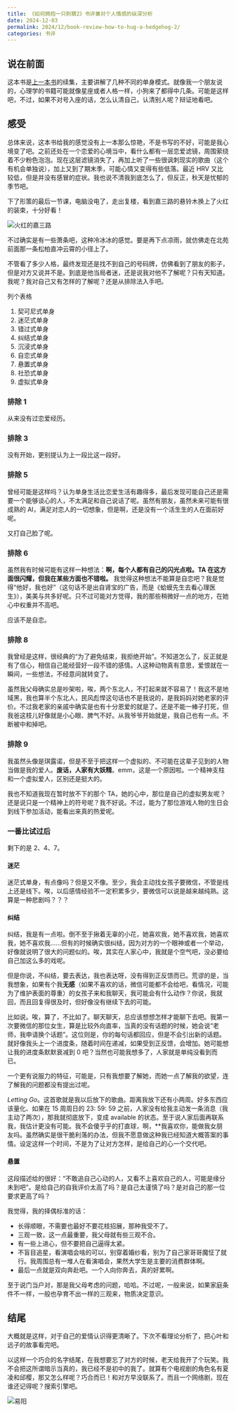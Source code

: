 ```yaml
---
title: 《如何拥抱一只刺猬2》书评兼对个人情感的纵深分析
date: 2024-12-03
permalink: 2024/12/book-review-how-to-hug-a-hedgehog-2/
categories: 书评
---
```


## 说在前面

这本书是[上一本书](../../11/book-review-how-to-hug-a-hedgehod-1/)的续集，主要讲解了几种不同的单身模式。就像我一个朋友说的，心理学的书籍可能就像星座或者人格一样，小狗来了都得中几条。可能是这样吧，不过，如果不对号入座的话，怎么认清自己，认清别人呢？辩证地看吧。

## 感受

总体来说，这本书给我的感觉没有上一本那么惊艳，不是书写的不好，可能是我心境变了吧。之前还处在一个恋爱的心境当中，看什么都有一层恋爱滤镜，周围萦绕着不少粉色泡泡。现在这层滤镜消失了，再加上听了一些很讽刺现实的歌曲（这个有机会单独说），加上又到了期末季，可能心情又变得有些低落。最近 HRV 又比较低，但是并没有感冒的症状。我也说不清我到底怎么了，但反正，秋天是忧郁的季节吧。

下了形策的最后一节课，电脑没电了，走出复楼，看到嘉三路的悬铃木换上了火红的装束，十分好看！

![火红的嘉三路](https://static.xialing.icu/img/jia-san-lu.webp)

不过确实是有一些萧条吧，这种冷冰冰的感觉。要是再下点凉雨，就仿佛走在北苑前面那一条松柏直冲云霄的小径上了。

不管看了多少人格，最终发现还是找不到自己的号码牌，仿佛看到了朋友的影子，但是对方又说并不是。到底是他当局者迷，还是说我对他不了解呢？只有天知道。我呢？我对自己又有怎样的了解呢？还是从排除法入手吧。

列个表格

1. 契可尼式单身
2. 迷茫式单身
3. 错过式单身
4. 纠结式单身
5. 沉浸式单身
6. 自恋式单身
7. 悬置式单身
8. 社恐式单身
9. 虚拟式单身

### 排除 1

从来没有过恋爱经历。

### 排除 3

没有开始，更别提认为上一段比这一段好。

### 排除 5

曾经可能是这样吗？认为单身生活比恋爱生活有趣得多，最后发现可能自己还是需要一个能够谈心的人，不太满足和自己说话了呢。虽然有朋友，虽然未来可能有很成熟的 AI，满足对恋人的一切想象，但是啊，还是没有一个活生生的人在面前好呢。

又打自己脸了呢。

### 排除 6

虽然我有时候可能有这样一种想法：**啊，每个人都有自己的闪光点啦。TA 在这方面很闪耀，但我在某些方面也不错啦。** 我觉得这种想法不能算是自恋吧？我是觉得“他好，我也好”（这句话不是出自肾宝的广告，而是《蛤蟆先生去看心理医生》），美美与共多好呢。只不过可能对方觉得，我的那些稍微好一点的地方，在她心中权重并不高吧。

应该不是自恋。

### 排除 8

我曾经是这样，很经典的“为了避免结束，我拒绝开始”。不知道怎么了，反正就是有了信心，相信自己能经营好一段不错的感情。人这种动物真有意思，爱恨就在一瞬间，一些想法，不经意间就转变了。

虽然我父母确实总是吵架啦，唉，两个东北人，不打起来就不容易了！我这不是地域黑，我也算半个东北人，民风彪悍这句话也不是我说的，是我妈妈对她老家的评价。不过我老家的亲戚中确实是也有十分恩爱的就是了。还是不能一棒子打死，但我爸这枝儿好像就是小心眼、脾气不好。从我爷爷开始就是，我自己也有一点。不断被中和掉吧。

### 排除 9

我虽然头像是琪露诺，但是不至于把这样一个虚拟的、不可能在这辈子见到的人物当做是我的爱人。**废话，人家有大妖精**。emm，这是一个原因啦。一个精神支柱和一个虚拟爱人，区别还是挺大的。

我也不知道我现在暂时放不下的那个 TA，她的心中，那位是自己的虚拟男友呢？还是说只是一个精神上的符号呢？我不好说。不过，能为了那位游戏人物的生日会到线下参加活动，能看出来真的热爱呢。

### 一番比试过后

剩下的是 2、4、7。

#### 迷茫

迷茫式单身，有点像吗？但是又不像。至少，我会主动找女孩子要微信，不管是线上还是线下。唉，以后感情经验不一定积累多少，要微信可以说是越来越纯熟。这算是一种悲剧吗？？？

#### 纠结

纠结，我是有一点啦。倒不至于揪着无辜的小花，她喜欢我，她不喜欢我，她喜欢我，她不喜欢我......但有的时候确实很纠结，因为对方的一个眼神或者一个举动，好像就说明了很大的问题似的。唉，其实在人家心中，我就是个空气吧，没必要给自己加这么多的戏呢。

但是你说，不纠结，要去表达，我也表达呀，没有得到正反馈而已。荒谬的是，当我想象，如果有个我**无感**（如果不喜欢的话，微信可能都不会给吧，看情况，可能为了维护表面的尊重）的女孩子来和我聊天，我可能会有什么动作？你说，我就回，而且回复得很及时，但好像没有继续下去的可能。

比如说。唉，算了，不比如了。聊天聊天，总应该想想怎样才能聊下去吧。我第一次要微信的那位女生，算是比较外向直率，当真的没有话题的时候，她会说“老师，我申请换个话题”。这位则是，你的每句话都回应，但是不会引出新的话题。就好像我头上一个进度条，随着时间在递减，如果受到正反馈，会增加。她可能想让我的进度条默默衰减到 0 吧？当然也可能我想多了，人家就是单纯没看到而已。

一个更有说服力的特征，可能是，只有我想要了解她，而她一点了解我的欲望，连了解我的问题都没有提出过呢。

*Letting Go*。这首歌就是我以后放下的歌曲。距离我放下还有小两周。好多东西应该量化、如果在 15 周周日的 23: 59: 59 之前，人家没有给我主动发一条消息（我主动了两次），那我就彻底放下，变成 available 的状态。至于说人家后面再联系我，我估计更没有可能。我不会傻乎乎的打直球，啊，\*\*我喜欢你，能做我女朋友吗。虽然确实是很干脆利落的办法，但我不愿意做这种我已经知道大概答案的事情。设定这样一个时间，不是为了让对方怎样，是给自己的心一个交代吧。

#### 悬置

这段描述给的很好：“不敢追自己心动的人，又看不上喜欢自己的人，可能是缘分未到吧”。是给自己的自我评价太高了吗？是自己太谨慎了吗？是对自己的那一位要求更高了吗？

我觉得，我的择偶标准的话：

* 长得顺眼，不需要也最好不要花枝招展，那种我受不了。
* 三观一致，这一点最重要，我父母就有些三观不合。
* 有一些上进心，但不要把自己逼得太紧。
* 不盲目追星，看演唱会啥的可以，别穿着婚纱看，别为了自己家哥哥魔怔了就行。我周围总有一堆人在看演唱会，果然大学生是主要的消费群体啊。
* 最后一点就是双向奔赴吧。一个人向你奔去，真的好累啊。

至于说门当户对，那是我父母考虑的问题，哈哈。不过呢，一般来说，如果家庭条件不一样，一般也孕育不出一样的三观来，物质决定意识。

## 结尾

大概就是这样，对于自己的爱情认识得更清晰了。下次不看理论分析了，把心叶和远子的故事看完吧。

以这样一个巧合的名字结尾，在我想要忘了对方的时候，老天给我开了个玩笑。我不会把这所谓暗示当真的，我已经不是初中的我了。就算有个电视剧的角色名有夏凌和邱樱，那又怎么样呢？巧合而已！和对方早没联系了。而且一个网络剧，现在谁还记得呢？搜索引擎吧。

![易阳](https://static.xialing.icu/img/book-yi-yang.webp)
